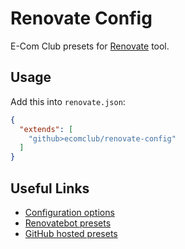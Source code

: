 # Renovate Config

E-Com Club presets for [Renovate](https://github.com/marketplace/renovate) tool.

## Usage

Add this into `renovate.json`:

```json
{
  "extends": [
    "github>ecomclub/renovate-config"
  ]
}
```

## Useful Links

- [Configuration options](https://docs.renovatebot.com/configuration-options/)
- [Renovatebot presets](https://docs.renovatebot.com/config-presets/)
- [GitHub hosted presets](https://docs.renovatebot.com/config-presets/#github-hosted-presets)
